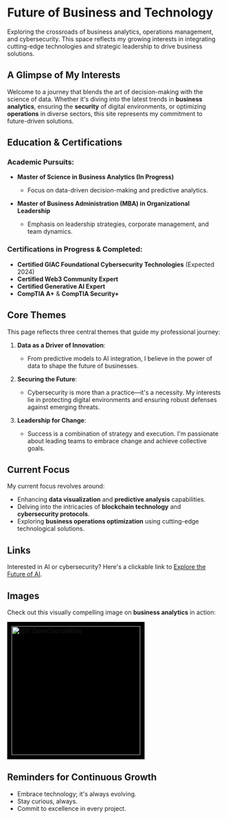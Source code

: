 # Future of Business and Technology

Exploring the crossroads of business analytics, operations management, and cybersecurity. This space reflects my growing interests in integrating cutting-edge technologies and strategic leadership to drive business solutions.

## A Glimpse of My Interests

Welcome to a journey that blends the art of decision-making with the science of data. Whether it's diving into the latest trends in **business analytics**, ensuring the **security** of digital environments, or optimizing **operations** in diverse sectors, this site represents my commitment to future-driven solutions.

## Education & Certifications

### Academic Pursuits:
- **Master of Science in Business Analytics (In Progress)**
  - Focus on data-driven decision-making and predictive analytics.

- **Master of Business Administration (MBA) in Organizational Leadership**
  - Emphasis on leadership strategies, corporate management, and team dynamics.

### Certifications in Progress & Completed:
- **Certified GIAC Foundational Cybersecurity Technologies** (Expected 2024)
- **Certified Web3 Community Expert**
- **Certified Generative AI Expert**
- **CompTIA A+** & **CompTIA Security+**

## Core Themes

This page reflects three central themes that guide my professional journey:

1. **Data as a Driver of Innovation**:
   - From predictive models to AI integration, I believe in the power of data to shape the future of businesses.
  
2. **Securing the Future**:
   - Cybersecurity is more than a practice—it's a necessity. My interests lie in protecting digital environments and ensuring robust defenses against emerging threats.

3. **Leadership for Change**:
   - Success is a combination of strategy and execution. I'm passionate about leading teams to embrace change and achieve collective goals.

## Current Focus

My current focus revolves around:
- Enhancing **data visualization** and **predictive analysis** capabilities.
- Delving into the intricacies of **blockchain technology** and **cybersecurity protocols**.
- Exploring **business operations optimization** using cutting-edge technological solutions.

## Links

Interested in AI or cybersecurity? Here's a clickable link to [Explore the Future of AI](https://chat.openai.com/).

## Images

Check out this visually compelling image on **business analytics** in action:

<a href="https://ocw.mit.edu/courses/15-390-new-enterprises-spring-2013/">
    <img src="https://ocw.mit.edu/static_shared/images/ocw_logo_white.cabdc9a745b03db3dad4.svg" alt="MIT OpenCourseWare" style="width:300px; background-color:black; padding:10px;">
</a>

## Reminders for Continuous Growth

- Embrace technology; it's always evolving.
- Stay curious, always.
- Commit to excellence in every project.
